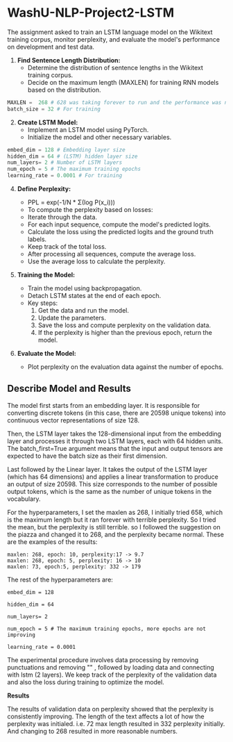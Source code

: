 # WashU-NLP-Project2-LSTM

The assignment asked to train an LSTM language model on the Wikitext training corpus, monitor perplexity, and evaluate the model's performance on development and test data.


1. **Find Sentence Length Distribution:**
   - Determine the distribution of sentence lengths in the Wikitext training corpus.
   - Decide on the maximum length (MAXLEN) for training RNN models based on the distribution.
```python
MAXLEN =  268 # 628 was taking forever to run and the performance was not good, so I changed it to 268 for lower perplexity.
batch_size = 32 # For training
``` 


2. **Create LSTM Model:**
   - Implement an LSTM model using PyTorch.
   - Initialize the model and other necessary variables.

```python
embed_dim = 128 # Embedding layer size
hidden_dim = 64 # (LSTM) hidden layer size
num_layers= 2 # Number of LSTM layers
num_epoch = 5 # The maximum training epochs
learning_rate = 0.0001 # For training
```   
4. **Define Perplexity:**
   - PPL = exp(-1/N * Σ(log P(x_i)))
   - To compute the perplexity based on losses:
   -    Iterate through the data.
   -    For each input sequence, compute the model's predicted logits.
   -    Calculate the loss using the predicted logits and the ground truth labels.
   -    Keep track of the total loss.
   -    After processing all sequences, compute the average loss.
   -    Use the average loss to calculate the perplexity.

5. **Training the Model:**
   - Train the model using backpropagation.
   - Detach LSTM states at the end of each epoch.
   - Key steps:
      1. Get the data and run the model.
      2. Update the parameters.
      3. Save the loss and compute perplexity on the validation data.
      4. If the perplexity is higher than the previous epoch, return the model.

6. **Evaluate the Model:**
   - Plot perplexity on the evaluation data against the number of epochs.

## Describe Model and Results
The model first starts from an embedding layer.
It is responsible for converting discrete tokens (in this case, there are 20598 unique tokens) into continuous vector representations of size 128.

Then, the LSTM layer takes the 128-dimensional input from the embedding layer and processes it through two LSTM layers, each with 64 hidden units. The batch_first=True argument means that the input and output tensors are expected to have the batch size as their first dimension.

Last followed by the Linear layer. It takes the output of the LSTM layer (which has 64 dimensions) and applies a linear transformation to produce an output of size 20598. This size corresponds to the number of possible output tokens, which is the same as the number of unique tokens in the vocabulary.

For the hyperparameters, I set the maxlen as 268, I initially tried 658, which is the maximum length but it ran forever with terrible perplexity. So I tried the mean, but the perplexity is still terrible. so I followed the suggestion on the piazza and changed it to 268, and the perplexity became normal. These are the examples of the results:
```
maxlen: 268, epoch: 10, perplexity:17 -> 9.7
maxlen: 268, epoch: 5, perplexity: 16 -> 10
maxlen: 73, epoch:5, perplexity: 332 -> 179
```
The rest of the hyperparameters are:
```
embed_dim = 128

hidden_dim = 64

num_layers= 2

num_epoch = 5 # The maximum training epochs, more epochs are not improving

learning_rate = 0.0001
```

The experimental procedure involves data processing by removing punctuations and removing "<unk>" , followed by loading data and connecting with lstm (2 layers). We keep track of the perplexity of the validation data and also the loss during training to optimize the model.


**Results**

The results of validation data on perplexity showed that the perplexity is consistently improving. The length of the text affects a lot of how the perplexity was initialed. i.e. 72 max length resulted in 332 perplexity initially. And changing to 268 resulted in more reasonable numbers.


